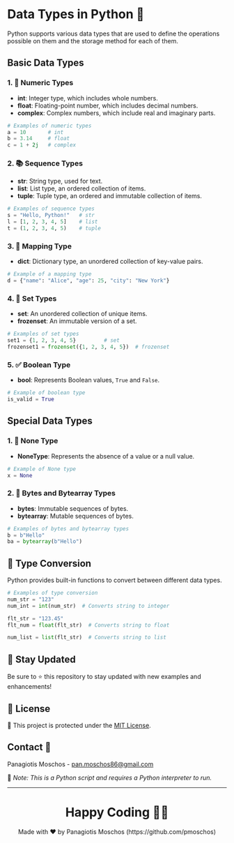 
# Data Types in Python 🐍

Python supports various data types that are used to define the operations possible on them and the storage method for each of them.

## Basic Data Types

### 1. 🔢 **Numeric Types**
- **int**: Integer type, which includes whole numbers.
- **float**: Floating-point number, which includes decimal numbers.
- **complex**: Complex numbers, which include real and imaginary parts.

```python
# Examples of numeric types
a = 10       # int
b = 3.14     # float
c = 1 + 2j   # complex
```

### 2. 📚 **Sequence Types**
- **str**: String type, used for text.
- **list**: List type, an ordered collection of items.
- **tuple**: Tuple type, an ordered and immutable collection of items.

```python
# Examples of sequence types
s = "Hello, Python!"   # str
l = [1, 2, 3, 4, 5]    # list
t = (1, 2, 3, 4, 5)    # tuple
```

### 3. 🔑 **Mapping Type**
- **dict**: Dictionary type, an unordered collection of key-value pairs.

```python
# Example of a mapping type
d = {"name": "Alice", "age": 25, "city": "New York"}
```

### 4. 🔄 **Set Types**
- **set**: An unordered collection of unique items.
- **frozenset**: An immutable version of a set.

```python
# Examples of set types
set1 = {1, 2, 3, 4, 5}         # set
frozenset1 = frozenset({1, 2, 3, 4, 5})  # frozenset
```

### 5. ✅ **Boolean Type**
- **bool**: Represents Boolean values, `True` and `False`.

```python
# Example of boolean type
is_valid = True
```

## Special Data Types

### 1. 🚫 **None Type**
- **NoneType**: Represents the absence of a value or a null value.

```python
# Example of None type
x = None
```

### 2. 💾 **Bytes and Bytearray Types**
- **bytes**: Immutable sequences of bytes.
- **bytearray**: Mutable sequences of bytes.

```python
# Examples of bytes and bytearray types
b = b"Hello"
ba = bytearray(b"Hello")
```

## 🔄 Type Conversion

Python provides built-in functions to convert between different data types.

```python
# Examples of type conversion
num_str = "123"
num_int = int(num_str)  # Converts string to integer

flt_str = "123.45"
flt_num = float(flt_str)  # Converts string to float

num_list = list(flt_str)  # Converts string to list
```

## 📢 Stay Updated

Be sure to ⭐ this repository to stay updated with new examples and enhancements!

## 📄 License
🔐 This project is protected under the [MIT License](https://mit-license.org/).

## Contact 📧
Panagiotis Moschos - pan.moschos86@gmail.com

🔗 *Note: This is a Python script and requires a Python interpreter to run.*

---

<h1 align=center>Happy Coding 👨‍💻 </h1>

<p align="center">
  Made with ❤️ by Panagiotis Moschos (https://github.com/pmoschos)
</p>
